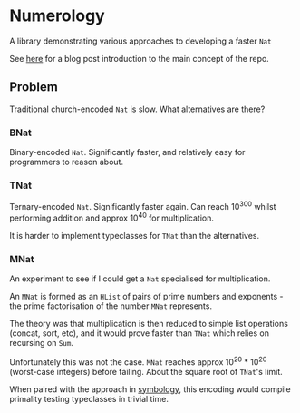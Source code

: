 # Numerology

A library demonstrating various approaches to developing a faster `Nat`

See [here](https://medium.com/swlh/counting-to-infinity-at-compile-time-2bbdd6446329) for a blog post introduction to the main concept
of the repo.

## Problem

Traditional church-encoded `Nat` is slow. What alternatives are there?

### BNat

Binary-encoded `Nat`. Significantly faster, and relatively easy for programmers to reason about.

### TNat

Ternary-encoded `Nat`. Significantly faster again. Can reach 10<sup>300</sup> whilst performing addition and approx 10<sup>40</sup> for multiplication.

It is harder to implement typeclasses for `TNat` than the alternatives.

### MNat

An experiment to see if I could get a `Nat` specialised for multiplication.

An `MNat` is formed as an `HList` of pairs of prime numbers and exponents - the prime factorisation
of the number `MNat` represents.

The theory was that multiplication is then reduced to simple list operations (concat, sort, etc), and it would
prove faster than `TNat` which relies on recursing on `Sum`.

Unfortunately this was not the case. `MNat` reaches approx 10<sup>20</sup> * 10<sup>20</sup> (worst-case integers) before failing. About the square root of `TNat`'s limit.

When paired with the approach in [symbology](), this encoding would compile primality testing typeclasses in trivial time.

